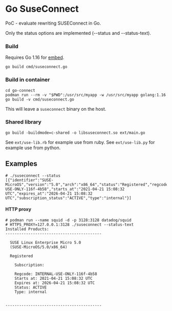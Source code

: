 # Go SuseConnect

PoC - evaluate rewriting SUSEConnect in Go.

Only the status options are implemented (--status and --status-text).

### Build
Requires Go 1.16 for [embed](https://pkg.go.dev/embed).
```
go build cmd/suseconnect.go
```

### Build in container
```
cd go-connect
podman run --rm -v "$PWD":/usr/src/myapp -w /usr/src/myapp golang:1.16 go build -v cmd/suseconnect.go
```
This will leave a `suseconnect` binary on the host.

### Shared library
`go build -buildmode=c-shared -o libsuseconnect.so ext/main.go`

See `ext/use-lib.rb` for example use from ruby.
See `ext/use-lib.py` for example use from python.

## Examples
```
# ./suseconnect --status
[{"identifier":"SUSE-MicroOS","version":"5.0","arch":"x86_64","status":"Registered","regcode":"INTERNAL-USE-ONLY-116f-4b58","starts_at":"2021-04-21 15:08:32 UTC","expires_at":"2026-04-21 15:08:32 UTC","subscription_status":"ACTIVE","type":"internal"}]
```
#### HTTP proxy
```
# podman run --name squid -d -p 3128:3128 datadog/squid
# HTTPS_PROXY=127.0.0.1:3128 ./suseconnect --status-text
Installed Products:
------------------------------------------

  SUSE Linux Enterprise Micro 5.0
  (SUSE-MicroOS/5.0/x86_64)

  Registered
  
    Subscription:

    Regcode: INTERNAL-USE-ONLY-116f-4b58
    Starts at: 2021-04-21 15:08:32 UTC
    Expires at: 2026-04-21 15:08:32 UTC
    Status: ACTIVE
    Type: internal
  

------------------------------------------
```
